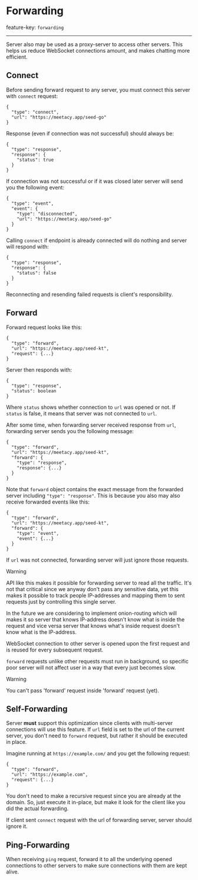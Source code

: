 # Forwarding

feature-key: `forwarding`

---

Server also may be used as a proxy-server to access other servers. This helps us reduce
WebSocket connections amount, and makes chatting more efficient.

## Connect

Before sending forward request to any server, you 
must connect this server with `connect` request:

```
{
  "type": "connect",
  "url": "https://meetacy.app/seed-go"
}
```

Response (even if connection was not successful) should always be:

```
{
  "type": "response",
  "response": {
    "status": true
  }
}
```

If connection was not successful or if it was closed later server will 
send you the following event:

```
{
  "type": "event",
  "event": {
    "type": "disconnected",
    "url": "https://meetacy.app/seed-go"
  }
}
```

Calling `connect` if endpoint is already connected will do
nothing and server will respond with:

```
{
  "type": "response",
  "response": {
    "status": false
  }
}
```

Reconnecting and resending failed requests is client's responsibility.

## Forward

Forward request looks like this:

```
{
  "type": "forward", 
  "url": "https://meetacy.app/seed-kt", 
  "request": {...}
}
```

Server then responds with:

```
{
  "type": "response",
  "status": boolean
}
```

Where `status` shows whether connection to `url` was opened or not.
If `status` is false, it means that server was not connected to `url`.

After some time, when forwarding server received response from `url`,
forwarding server sends you the following message:

```
{
  "type": "forward", 
  "url": "https://meetacy.app/seed-kt", 
  "forward": {
    "type": "response", 
    "response": {...}
  }
}
```

Note that `forward` object contains the exact message from the forwarded 
server including `"type": "response"`. This is because you also may also 
receive forwarded events like this:

```
{
  "type": "forward", 
  "url": "https://meetacy.app/seed-kt", 
  "forward": {
    "type": "event", 
    "event": {...}
  }
}
```

If `url` was not connected, forwarding server will just ignore
those requests.

> [!WARNING]
> API like this makes it possible for forwarding server to read all the traffic.
> It's not that critical since we anyway don't pass any sensitive data, yet
> this makes it possible to track people IP-addresses and mapping them to sent requests 
> just by controlling this single server.
> 
> In the future we are considering to implement onion-routing which will makes it so
> server that knows IP-address doesn't know what is inside the request and vice versa
> server that knows what's inside request doesn't know what is the IP-address.

WebSocket connection to other server is opened upon the first request
and is reused for every subsequent request.

`forward` requests unlike other requests must run in background, so specific poor server
will not affect user in a way that every just becomes slow.

> [!WARNING]
> You can't pass 'forward' request inside 'forward' request (yet).

## Self-Forwarding

Server **must** support this optimization since clients with
multi-server connections will use this feature. If `url` field is set
to the url of the current server, you don't need to `forward` request,
but rather it should be executed in place.

Imagine running at `https://example.com/` and you get the following request:

```
{
  "type": "forward",
  "url": "https://example.com",
  "request": {...}
}
```

You don't need to make a recursive request since you are already at
the domain. So, just execute it in-place, but make it look for the 
client like you did the actual forwarding.

If client sent `connect` request with the url of forwarding server,
server should ignore it.

## Ping-Forwarding

When receiving `ping` request, forward it to all the underlying opened connections
to other servers to make sure connections with them are kept alive.
